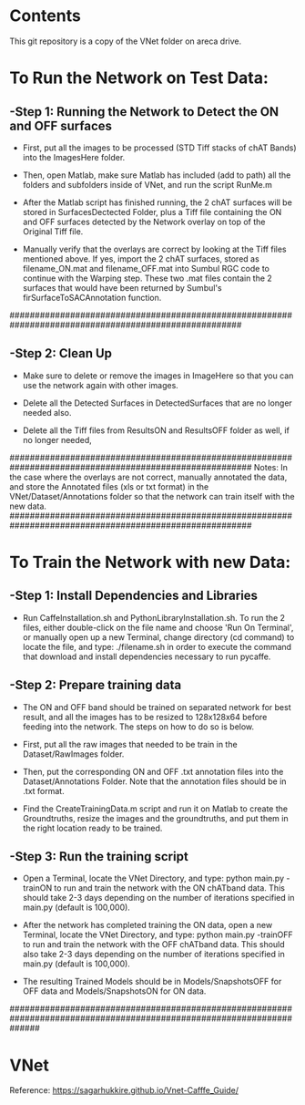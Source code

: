 # Contents
This git repository is a copy of the VNet folder on areca drive.

# To Run the Network on Test Data:

## -Step 1: Running the Network to Detect the ON and OFF surfaces 
+ First, put all the images to be processed (STD Tiff stacks of chAT Bands) into the ImagesHere folder.

+ Then, open Matlab, make sure Matlab has included (add to path) all the folders and subfolders inside of VNet, and run the script RunMe.m

+ After the Matlab script has finished running, the 2 chAT surfaces will be stored in SurfacesDectected Folder, plus a Tiff file containing the ON and OFF surfaces detected by the Network overlay on top of the Original Tiff file.

+ Manually verify that the overlays are correct by looking at the Tiff files mentioned above. If yes, import the 2 chAT surfaces, stored as filename_ON.mat and filename_OFF.mat into Sumbul RGC code to continue with the Warping step. These two .mat files contain the 2 surfaces that would have been returned by Sumbul's firSurfaceToSACAnnotation function.

######################################################################################################

## -Step 2: Clean Up
+ Make sure to delete or remove the images in ImageHere so that you can use the network again with other images.

+ Delete all the Detected Surfaces in DetectedSurfaces that are no longer needed also.

+ Delete all the Tiff files from ResultsON and ResultsOFF folder as well, if no longer needed,

########################################################################################################
Notes: In the case where the overlays are not correct, manually annotated the data, and store the Annotated files (xls or txt format) in the VNet/Dataset/Annotations folder so that the network can train itself with the new data.
########################################################################################################

# To Train the Network with new Data:

## -Step 1: Install Dependencies and Libraries 
+ Run CaffeInstallation.sh and PythonLibraryInstallation.sh. To run the 2 files, either double-click on the file name and choose 'Run On Terminal', or manually open up a new Terminal, change directory (cd command) to locate the file, and type:
            ./filename.sh 
in order to execute the command that download and install dependencies necessary to run pycaffe.

## -Step 2: Prepare training data
+ The ON and OFF band should be trained on separated network for best result, and all the images has to be resized to 128x128x64 before feeding into the network. The steps on how to do so is below.

+ First, put all the raw images that needed to be train in the Dataset/RawImages folder.

+ Then, put the corresponding ON and OFF .txt annotation files into the Dataset/Annotations Folder. Note that the annotation files should be in .txt format.

+ Find the CreateTrainingData.m script and run it on Matlab to create the Groundtruths, resize the images and the groundtruths, and put them in the right location ready to be trained.

## -Step 3: Run the training script
+ Open a Terminal, locate the VNet Directory, and type: python main.py -trainON to run and train the network with the ON chATband data. This should take 2-3 days depending on the number of iterations specified in main.py (default is 100,000).

+ After the network has completed training the ON data, open a new Terminal, locate the VNet Directory, and type: python main.py -trainOFF to run and train the network with the OFF chATband data. This should also take 2-3 days depending on the number of iterations specified in main.py (default is 100,000).

+ The resulting Trained Models should be in Models/SnapshotsOFF for OFF data and Models/SnapshotsON for ON data.
 
######################################################################################################################
# VNet
Reference: https://sagarhukkire.github.io/Vnet-Cafffe_Guide/

 

 
 



 



 
 



 

